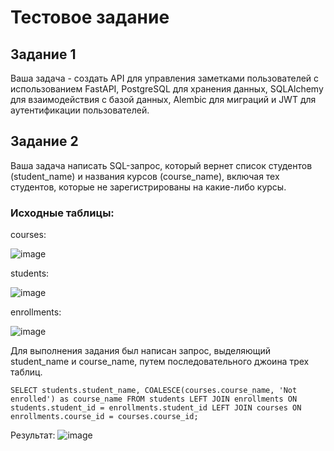 # Тестовое задание
## Задание 1
Ваша задача - создать API для управления заметками пользователей с использованием FastAPI, PostgreSQL для хранения данных, SQLAlchemy для взаимодействия с базой данных, Alembic для миграций и JWT для аутентификации пользователей.

## Задание 2
Ваша задача написать SQL-запрос, который вернет список студентов (student_name) и названия курсов (course_name), включая тех студентов, которые не зарегистрированы на какие-либо курсы.

### Исходные таблицы:
courses:

![image](https://github.com/Lapuskin/test_task/assets/93324745/2df13a48-6a35-4267-85fd-5555d95da57a)

students:

![image](https://github.com/Lapuskin/test_task/assets/93324745/0b7c556d-0633-47d3-a064-16aadd8e4787)

enrollments:

![image](https://github.com/Lapuskin/test_task/assets/93324745/9c28eada-f551-4b76-92ba-e4583122d2f4)


Для выполнения задания был написан запрос, выделяющий student_name и course_name, путем последовательного джоина трех таблиц.

`
SELECT students.student_name, COALESCE(courses.course_name, 'Not enrolled') as course_name
FROM students LEFT JOIN enrollments ON students.student_id = enrollments.student_id LEFT JOIN courses ON enrollments.course_id = courses.course_id; `

Результат: ![image](https://github.com/Lapuskin/test_task/assets/93324745/5e266727-f6d5-4473-95f6-cc84c6992e50)

